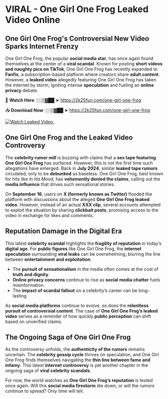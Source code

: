 # VIRAL - One Girl One Frog Leaked Video Online

## **One Girl One Frog's Controversial New Video Sparks Internet Frenzy**  

One Girl One Frog, the popular **social media star**, has once again found themselves at the center of a **viral scandal**. Known for posting **short videos and naughty pics on TikTok**, One Girl One Frog has recently expanded to **Fanfix**, a subscription-based platform where creators share **adult content**. However, a **leaked video** allegedly featuring One Girl One Frog has taken the internet by storm, igniting intense **speculation** and fueling an **online privacy** debate.  

🔴 **Watch Here** ░░▒▓██ ➤ https://2k25fun.com/one-girl-one-frog  

📥 **Download Now** ░░▒▓██ ➤ https://2k25fun.com/one-girl-one-frog  

[![Watch Leaked Video.](https://miro.medium.com/v2/resize:fit:828/format:webp/1*cilzJN44JGOrTw9NJCrNHA.gif "Watch Leaked Video")](https://2k25fun.com/one-girl-one-frog)

## **One Girl One Frog and the Leaked Video Controversy**  

The **celebrity rumor mill** is buzzing with claims that a **sex tape featuring One Girl One Frog** has surfaced. However, this is not the first time such allegations have emerged. Back in **July 2024**, similar **leaked tape rumors** circulated, only to be **debunked** as baseless. One Girl One Frog, best known for hits like *In Ha Mood*, has **vehemently denied the claims**, calling out the **media influence** that drives such sensational stories.  

On **September 16**, users on **X (formerly known as Twitter)** flooded the platform with discussions about the alleged **One Girl One Frog leaked video**. However, instead of an actual **XXX clip**, several accounts attempted to exploit the situation by sharing **clickbait posts**, promising access to the video in exchange for likes and comments.  

## **Reputation Damage in the Digital Era**  

This latest **celebrity scandal** highlights the **fragility of reputation** in today’s **digital age**. For **public figures** like One Girl One Frog, the **internet speculation** surrounding **viral leaks** can be overwhelming, blurring the line between **entertainment and exploitation**.  

- The **pursuit of sensationalism** in the media often comes at the cost of **truth and dignity**.  
- **Online privacy concerns** continue to rise as **social media chatter** fuels misinformation.  
- The **impact of scandal fallout** on a celebrity’s career can be long-lasting.  

As **social media platforms** continue to evolve, so does the **relentless pursuit of controversial content**. The case of **One Girl One Frog’s leaked video** serves as a reminder of how quickly **public perception** can shift based on unverified claims.  

## **The Ongoing Saga of One Girl One Frog**  

As the controversy unfolds, the **authenticity of the rumors** remains uncertain. The **celebrity gossip cycle** thrives on speculation, and One Girl One Frog finds themselves navigating the **thin line between fame and infamy**. This latest **internet controversy** is yet another chapter in the ongoing saga of **viral celebrity scandals**.  

For now, the world watches as **One Girl One Frog’s reputation** is tested once again. Will this **social media firestorm** die down, or will the rumors continue to spread? Only time will tell.